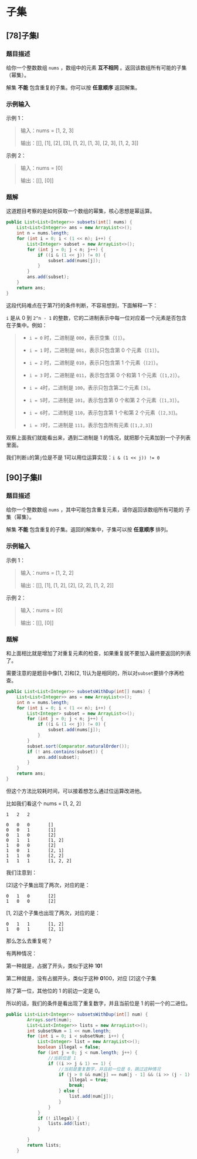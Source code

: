 # 子集

## [78]子集I

### 题目描述

给你一个整数数组 `nums` ，数组中的元素 **互不相同** 。返回该数组所有可能的子集（幂集）。

解集 **不能** 包含重复的子集。你可以按 **任意顺序** 返回解集。

### 示例输入

示例 1：

>   输入：nums = [1, 2, 3]
>
>   输出：[[], [1], [2], [3], [1, 2], [1, 3], [2, 3], [1, 2, 3]]

示例 2：

>   输入：nums = [0]
>
>   输出：[[], [0]]

### 题解

这道题目考察的是如何获取一个数组的幂集，核心思想是幂运算。

```java
public List<List<Integer>> subsets(int[] nums) {
    List<List<Integer>> ans = new ArrayList<>();
    int n = nums.length;
    for (int i = 0; i < (1 << n); i++) {
        List<Integer> subset = new ArrayList<>();
        for (int j = 0; j < n; j++) {
            if ((i & (1 << j)) != 0) {
                subset.add(nums[j]);
            }
        }
        ans.add(subset);
    }
    return ans;
}
```

这段代码难点在于第7行的条件判断，不容易想到，下面解释一下：

`i` 是从 0 到 `2^n - 1` 的整数，它的二进制表示中每一位对应着一个元素是否包含在子集中。例如：

>   +   `i = 0` 时，二进制是 `000`，表示空集（`[]`）。
>
>   +   `i = 1` 时，二进制是 `001`，表示只包含第 0 个元素（`[1]`）。
>
>   +   `i = 2` 时，二进制是 `010`，表示只包含第 1 个元素（`[2]`）。
>
>   +   `i = 3` 时，二进制是 `011`，表示包含第 0 个和第 1 个元素（`[1,2]`）。
>
>   +   `i = 4`时，二进制是 `100`，表示只包含第二个元素 `[3]`。
>       
>   +   `i = 5`时，二进制是 `101`，表示包含第 0 个和第 2 个元素（`[1,3]`）。
>       
>   +   `i = 6`时，二进制是 `110`，表示包含第 1 个和第 2 个元素（`[2,3]`)。
>       
>   +   `i = 7`时，二进制是 `111`，表示包含所有元素 (`[1,2,3]`)
>

观察上面我们就能看出来，遇到二进制是 1 的情况，就把那个元素加到一个子列表里面。

我们判断`i`的第`j`位是不是 1可以用位运算实现：`i & (1 << j)) != 0`

## [90]子集II

### 题目描述

给你一个整数数组 `nums` ，其中可能包含重复元素，请你返回该数组所有可能的 子集（幂集）。

解集 **不能** 包含重复的子集。返回的解集中，子集可以按 **任意顺序** 排列。

### 示例输入

示例 1：

>   输入：nums = [1, 2, 2]
>
>   输出：[[], [1], [1, 2], [2], [2, 2], [1, 2, 2]]

示例 2：

>   输入：nums = [0]
>
>   输出：[[], [0]]

### 题解

和上面相比就是增加了对重复元素的检查，如果重复就不要加入最终要返回的列表了。

需要注意的是题目中像[1, 2]和[2, 1]认为是相同的，所以对`subset`要排个序再检查。

```java
public List<List<Integer>> subsetsWithDup(int[] nums) {
    List<List<Integer>> ans = new ArrayList<>();
    int n = nums.length;
    for (int i = 0; i < (1 << n); i++) {
        List<Integer> subset = new ArrayList<>();
        for (int j = 0; j < n; j++) {
            if ((i & (1 << j)) != 0) {
                subset.add(nums[j]);
            }
        }
        subset.sort(Comparator.naturalOrder());
        if (! ans.contains(subset)) {
            ans.add(subset);
        }
    }
    return ans;
}
```

但这个方法比较耗时间，可以接着想怎么通过位运算改进他。

比如我们看这个 nums = [1, 2, 2]

```
1	2	2

0	0	0		[]
0	0	1		[1]
0	1	0		[2]
0	1	1		[1, 2]
1	0	0		[2]
1	0	1		[2, 1]
1	1	0		[2, 2]
1	1	1		[1, 2, 2]
```

我们注意到：

[2]这个子集出现了两次，对应的是：

```
0	1	0		[2]
1	0	0		[2]
```

[1, 2]这个子集也出现了两次，对应的是：

```
0	1	1		[1, 2]
1	0	1		[2, 1]
```

那么怎么去重复呢？

有两种情况：

第一种就是，占据了开头，类似于这种 1**0**1

第二种就是，没有占据开头，类似于这种 **0**100，对应 [2]这个子集

除了第一位，其他位的 1 的前边一定是 0。

所以的话，我们的条件是看出现了重复数字，并且当前位是 1 的前一个的二进位。

```java
public List<List<Integer>> subsetsWithDup(int[] num) {
        Arrays.sort(num);
        List<List<Integer>> lists = new ArrayList<>();
        int subsetNum = 1 << num.length;
        for (int i = 0; i < subsetNum; i++) {
            List<Integer> list = new ArrayList<>();
            boolean illegal = false;
            for (int j = 0; j < num.length; j++) {
                //当前位是 1
                if ((i >> j & 1) == 1) {
                    //当前是重复数字，并且前一位是 0，跳过这种情况
                    if (j > 0 && num[j] == num[j - 1] && (i >> (j - 1) & 1) == 0) {
                        illegal = true;
                        break;
                    } else {
                        list.add(num[j]);
                    }
                }
            }
            if (! illegal) {
                lists.add(list);
            }

        }
        return lists;
    }
```


